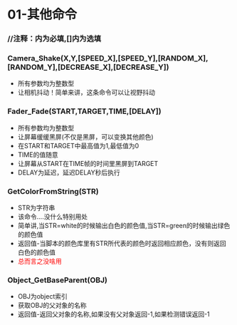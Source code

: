 # 01-其他命令
### //注释：内为必填,[]内为选填
### Camera_Shake(X,Y,[SPEED_X],[SPEED_Y],[RANDOM_X],[RANDOM_Y],[DECREASE_X],[DECREASE_Y])
- 所有参数均为整数型
- 让相机抖动！简单来讲，这条命令可以让视野抖动

### Fader_Fade(START,TARGET,TIME,[DELAY])
- 所有参数均为整数型
- 让屏幕缓缓黑屏(不仅是黑屏，可以变换其他颜色)
- 在START和TARGET中最高值为1,最低值为0
- TIME的值随意
- 让屏幕从START在TIME帧的时间里黑屏到TARGET
- DELAY为延迟，延迟DELAY秒后执行

### GetColorFromString(STR)
- STR为字符串
- 该命令....没什么特别用处
- 简单讲,当STR=white的时候输出白色的颜色值,当STR=green的时候输出绿色的颜色值
- 返回值-当脚本的颜色库里有STR所代表的颜色时返回相应颜色，没有则返回白色的颜色值
- <font color=red>总而言之没啥用</font>

### Object_GetBaseParent(OBJ)
- OBJ为object索引
- 获取OBJ的父对象的名称
- 返回值-返回父对象的名称,如果没有父对象返回-1,如果检测错误返回-1

